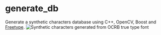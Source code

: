 generate_db
===========

Generate a synthetic characters database using C++, OpenCV, Boost and [Freetype](http://www.freetype.org/).
![Synthetic characters generated from OCRB true type font](https://sites.google.com/site/bobetocalo/home/synthetic_characters.png?attredirects=0)
